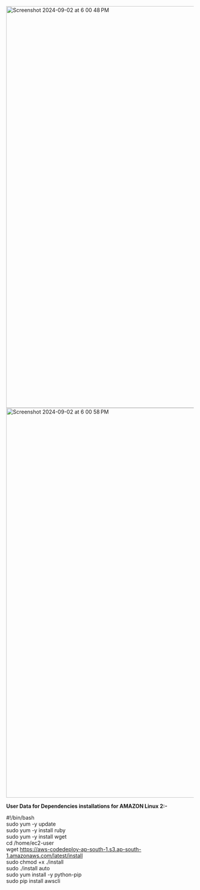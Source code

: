 <img width="1079" alt="Screenshot 2024-09-02 at 6 00 48 PM" src="https://github.com/user-attachments/assets/6b5472d5-850e-49e9-be0c-f98eee8c38f7">
<img width="1047" alt="Screenshot 2024-09-02 at 6 00 58 PM" src="https://github.com/user-attachments/assets/69abe89e-7909-4edc-bb6e-fa53a18c9bce">






<b>User Data for Dependencies installations for AMAZON Linux 2:-</b>

#!/bin/bash<br />
sudo yum -y update<br />
sudo yum -y install ruby<br />
sudo yum -y install wget<br />
cd /home/ec2-user<br />
wget https://aws-codedeploy-ap-south-1.s3.ap-south-1.amazonaws.com/latest/install<br />
sudo chmod +x ./install<br />
sudo ./install auto<br />
sudo yum install -y python-pip<br />
sudo pip install awscli<br />

